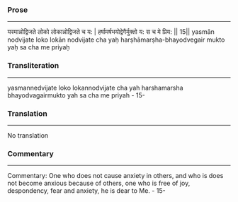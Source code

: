 ### Prose 
 --- 
यस्मान्नोद्विजते लोको लोकान्नोद्विजते च य: |
हर्षामर्षभयोद्वेगैर्मुक्तो य: स च मे प्रिय: || 15||
yasmān nodvijate loko lokān nodvijate cha yaḥ
harṣhāmarṣha-bhayodvegair mukto yaḥ sa cha me priyaḥ

### Transliteration 
 --- 
yasmannedvijate loko lokannodvijate cha yah harshamarsha bhayodvagairmukto yah sa cha me priyah - 15-

### Translation 
 --- 
No translation

### Commentary 
 --- 
Commentary: One who does not cause anxiety in others, and who is does not become anxious because of others, one who is free of joy, despondency, fear and anxiety, he is dear to Me. - 15-